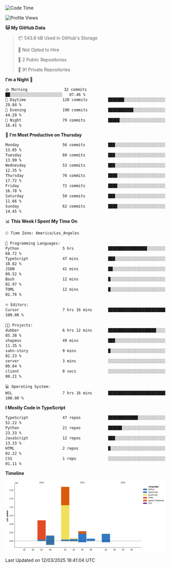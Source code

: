 <!--START_SECTION:waka-->
![Code Time](http://img.shields.io/badge/Code%20Time-38%20hrs%2014%20mins-blue)

![Profile Views](http://img.shields.io/badge/Profile%20Views-0-blue)

**🐱 My GitHub Data** 

> 📦 543.6 kB Used in GitHub's Storage 
 > 
> 🚫 Not Opted to Hire
 > 
> 📜 2 Public Repositories 
 > 
> 🔑 91 Private Repositories 
 > 
**I'm a Night 🦉** 

```text
🌞 Morning                32 commits          ██░░░░░░░░░░░░░░░░░░░░░░░   07.46 % 
🌆 Daytime                128 commits         ███████░░░░░░░░░░░░░░░░░░   29.84 % 
🌃 Evening                190 commits         ███████████░░░░░░░░░░░░░░   44.29 % 
🌙 Night                  79 commits          █████░░░░░░░░░░░░░░░░░░░░   18.41 % 
```
📅 **I'm Most Productive on Thursday** 

```text
Monday                   56 commits          ███░░░░░░░░░░░░░░░░░░░░░░   13.05 % 
Tuesday                  60 commits          ███░░░░░░░░░░░░░░░░░░░░░░   13.99 % 
Wednesday                53 commits          ███░░░░░░░░░░░░░░░░░░░░░░   12.35 % 
Thursday                 76 commits          ████░░░░░░░░░░░░░░░░░░░░░   17.72 % 
Friday                   72 commits          ████░░░░░░░░░░░░░░░░░░░░░   16.78 % 
Saturday                 50 commits          ███░░░░░░░░░░░░░░░░░░░░░░   11.66 % 
Sunday                   62 commits          ████░░░░░░░░░░░░░░░░░░░░░   14.45 % 
```


📊 **This Week I Spent My Time On** 

```text
🕑︎ Time Zone: America/Los_Angeles

💬 Programming Languages: 
Python                   5 hrs               █████████████████░░░░░░░░   68.72 % 
TypeScript               47 mins             ███░░░░░░░░░░░░░░░░░░░░░░   10.82 % 
JSON                     41 mins             ██░░░░░░░░░░░░░░░░░░░░░░░   09.52 % 
Bash                     12 mins             █░░░░░░░░░░░░░░░░░░░░░░░░   02.97 % 
TOML                     12 mins             █░░░░░░░░░░░░░░░░░░░░░░░░   02.76 % 

🔥 Editors: 
Cursor                   7 hrs 16 mins       █████████████████████████   100.00 % 

🐱‍💻 Projects: 
dubber                   6 hrs 12 mins       █████████████████████░░░░   85.38 % 
shapeos                  49 mins             ███░░░░░░░░░░░░░░░░░░░░░░   11.35 % 
sahn-story               9 mins              █░░░░░░░░░░░░░░░░░░░░░░░░   02.23 % 
server                   3 mins              ░░░░░░░░░░░░░░░░░░░░░░░░░   00.84 % 
client                   0 secs              ░░░░░░░░░░░░░░░░░░░░░░░░░   00.21 % 

💻 Operating System: 
WSL                      7 hrs 16 mins       █████████████████████████   100.00 % 
```

**I Mostly Code in TypeScript** 

```text
TypeScript               47 repos            █████████████░░░░░░░░░░░░   52.22 % 
Python                   21 repos            ██████░░░░░░░░░░░░░░░░░░░   23.33 % 
JavaScript               12 repos            ███░░░░░░░░░░░░░░░░░░░░░░   13.33 % 
HTML                     2 repos             █░░░░░░░░░░░░░░░░░░░░░░░░   02.22 % 
CSS                      1 repo              ░░░░░░░░░░░░░░░░░░░░░░░░░   01.11 % 
```



**Timeline**

![Lines of Code chart](https://raw.githubusercontent.com/hassanxelamin/hassanxelamin/main/assets/bar_graph.png)


 Last Updated on 12/03/2025 18:41:04 UTC
<!--END_SECTION:waka-->

<!--
**hassanxelamin/hassanxelamin** is a ✨ _special_ ✨ repository because its `README.md` (this file) appears on your GitHub profile.

Here are some ideas to get you started:

- 🔭 I’m currently working on ...
- 🌱 I’m currently learning ...
- 👯 I’m looking to collaborate on ...
- 🤔 I’m looking for help with ...
- 💬 Ask me about ...
- 📫 How to reach me: ...
- 😄 Pronouns: ...
- ⚡ Fun fact: ...
-->
